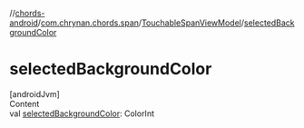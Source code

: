 //[chords-android](../../../index.md)/[com.chrynan.chords.span](../index.md)/[TouchableSpanViewModel](index.md)/[selectedBackgroundColor](selected-background-color.md)



# selectedBackgroundColor  
[androidJvm]  
Content  
val [selectedBackgroundColor](selected-background-color.md): ColorInt  




